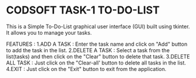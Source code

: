 # CODSOFT TASK-1 TO-DO-LIST

This is a Simple To-Do-List graphical user interface (GUI) built using tkinter. It allows you to manage your tasks.

FEATURES : 
1.ADD A TASK : Enter the task name and click on "Add" button to add the task in the list.
2.DELETE A TASK : Select a task from the list(tasks) and then click on the "Clear" button to delete that task.
3.DELETE ALL TASK : Just click on the "Clear-all' button to delete all tasks in the list.
4.EXIT : Just click on the "Exit" button to exit from the application.